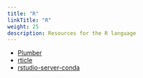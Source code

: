 ```yaml
---
title: "R"
linkTitle: "R"
weight: 25
description: Resources for the R language
---
```


* [Plumber](https://github.com/rstudio/plumber)
* [rticle](https://github.com/rstudio/rticles)
* [rstudio-server-conda](https://github.com/grst/rstudio-server-conda)
